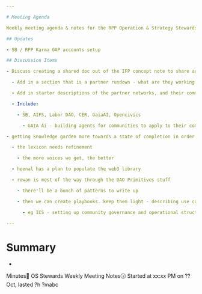 ```yaml
---

# Meeting Agenda

Weekly meeting agenda & notes for the RPP Operation & Strategy Stewards team.

## Updates

- SB / RPP Karma GAP accounts setup

## Discussion Items

- Discuss creating a shared doc out of the IFP concept note to share around with partner orgs (from RPP core team meeting)

  - Add in a section that is a partner rundown - what are they working on and what are they bringing into the project

  - Add in starter descriptions of the partner networks, and their commitments and activities in the projects.

  - Include:

    - SB, AIFS, Labor DAO, CER, GaiaAI, Opencivics

      - GAIA Ai - building agents for communities to apply to their community knowledge

- getting knowledge garden more towards a state of completion in order to share it publicly

  - the lexicon needs refinement

    - the more voices we get, the better

  - heenal has a plan to populate the web3 library

  - rowan is most of the way through the DAO Primitives stuff

    - there'll be a bunch of patterns to write up

    - then we can create playbooks. keep them light - describing use cases, linking out to patterns.

      - eg ICS - setting up community governance and operational structure

---
```


# Summary

- 

Minutes📝 OS Stewards Weekly Meeting Notes🕞 Started at xx:xx PM on ?? Oct, lasted ?h ?mabc
